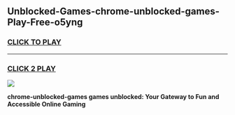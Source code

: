 
## Unblocked-Games-chrome-unblocked-games-Play-Free-o5yng
<h3>
<a href="https://premium76.site?title=chrome-unblocked-games&ref=18A1">CLICK TO PLAY</a></h3>
<hr>

<h3>
<a href="https://premium76.site?title=chrome-unblocked-games&ref=18A1">CLICK 2 PLAY</a>
  
</h3>

<a href="https://premium76.site?title=chrome-unblocked-games&ref=18A1"><img src="https://clearcache.store/games.png"></a>


**chrome-unblocked-games games unblocked: Your Gateway to Fun and Accessible Online Gaming**
